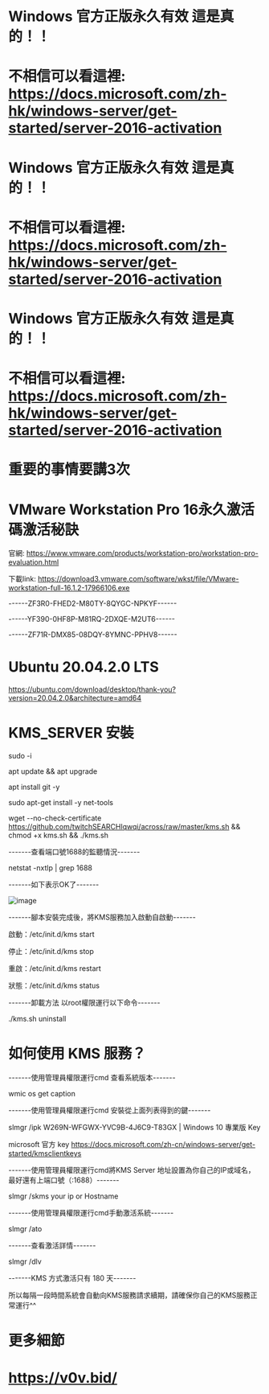 <h1> Windows 官方正版永久有效 這是真的！！ <h1>
  
不相信可以看這裡: https://docs.microsoft.com/zh-hk/windows-server/get-started/server-2016-activation
  
<h1> Windows 官方正版永久有效 這是真的！！ <h1>  

不相信可以看這裡: https://docs.microsoft.com/zh-hk/windows-server/get-started/server-2016-activation  
  
<h1> Windows 官方正版永久有效 這是真的！！ <h1>
  
不相信可以看這裡: https://docs.microsoft.com/zh-hk/windows-server/get-started/server-2016-activation 
  
<h1> 重要的事情要講3次 <h1>




# VMware Workstation Pro 16永久激活碼激活秘訣

官網: https://www.vmware.com/products/workstation-pro/workstation-pro-evaluation.html

下載link: https://download3.vmware.com/software/wkst/file/VMware-workstation-full-16.1.2-17966106.exe

------ZF3R0-FHED2-M80TY-8QYGC-NPKYF------

------YF390-0HF8P-M81RQ-2DXQE-M2UT6------

------ZF71R-DMX85-08DQY-8YMNC-PPHV8------

# Ubuntu 20.04.2.0 LTS
https://ubuntu.com/download/desktop/thank-you?version=20.04.2.0&architecture=amd64

# KMS_SERVER 安裝
sudo -i

apt update && apt upgrade

apt install git -y

sudo apt-get install -y net-tools

wget --no-check-certificate https://github.com/twitchSEARCHlqwqi/across/raw/master/kms.sh && chmod +x kms.sh && ./kms.sh

-------查看端口號1688的監聽情況-------

netstat -nxtlp | grep 1688

-------如下表示OK了-------

![image](https://user-images.githubusercontent.com/69714467/128604182-4f40513d-28d6-411b-9149-ac9c5d8ae2ac.png)

-------腳本安裝完成後，將KMS服務加入啟動自啟動-------

啟動：/etc/init.d/kms start

停止：/etc/init.d/kms stop

重啟：/etc/init.d/kms restart

狀態：/etc/init.d/kms status


-------卸載方法  以root權限運行以下命令-------

./kms.sh uninstall

# 如何使用 KMS 服務？

-------使用管理員權限運行cmd 查看系統版本-------

wmic os get caption

-------使用管理員權限運行cmd 安裝從上面列表得到的鍵-------

slmgr /ipk W269N-WFGWX-YVC9B-4J6C9-T83GX   | Windows 10 專業版 Key

microsoft 官方 key https://docs.microsoft.com/zh-cn/windows-server/get-started/kmsclientkeys

-------使用管理員權限運行cmd將KMS Server 地址設置為你自己的IP或域名，最好還有上端口號（:1688）-------

slmgr /skms your ip or Hostname

-------使用管理員權限運行cmd手動激活系統-------

slmgr /ato

-------查看激活詳情-------

slmgr /dlv


-------KMS 方式激活只有 180 天-------

所以每隔一段時間系統會自動向KMS服務請求續期，請確保你自己的KMS服務正常運行^^

<h1>  更多細節 <h1>

https://v0v.bid/  
